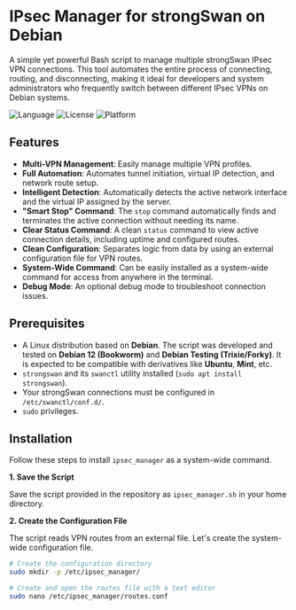 # IPsec Manager for strongSwan on Debian

A simple yet powerful Bash script to manage multiple strongSwan IPsec VPN connections. This tool automates the entire process of connecting, routing, and disconnecting, making it ideal for developers and system administrators who frequently switch between different IPsec VPNs on Debian systems.

![Language](https://img.shields.io/badge/language-Bash-blue.svg)
![License](https://img.shields.io/badge/license-MIT-green.svg)
![Platform](https://img.shields.io/badge/platform-Debian-A81D33.svg)

## Features

-   **Multi-VPN Management**: Easily manage multiple VPN profiles.
-   **Full Automation**: Automates tunnel initiation, virtual IP detection, and network route setup.
-   **Intelligent Detection**: Automatically detects the active network interface and the virtual IP assigned by the server.
-   **"Smart Stop" Command**: The `stop` command automatically finds and terminates the active connection without needing its name.
-   **Clear Status Command**: A clean `status` command to view active connection details, including uptime and configured routes.
-   **Clean Configuration**: Separates logic from data by using an external configuration file for VPN routes.
-   **System-Wide Command**: Can be easily installed as a system-wide command for access from anywhere in the terminal.
-   **Debug Mode**: An optional debug mode to troubleshoot connection issues.

## Prerequisites

-   A Linux distribution based on **Debian**. The script was developed and tested on **Debian 12 (Bookworm)** and **Debian Testing (Trixie/Forky)**. It is expected to be compatible with derivatives like **Ubuntu**, **Mint**, etc.
-   `strongswan` and its `swanctl` utility installed (`sudo apt install strongswan`).
-   Your strongSwan connections must be configured in `/etc/swanctl/conf.d/`.
-   `sudo` privileges.

## Installation

Follow these steps to install `ipsec_manager` as a system-wide command.

**1. Save the Script**

Save the script provided in the repository as `ipsec_manager.sh` in your home directory.

**2. Create the Configuration File**

The script reads VPN routes from an external file. Let's create the system-wide configuration file.

```bash
# Create the configuration directory
sudo mkdir -p /etc/ipsec_manager/

# Create and open the routes file with a text editor
sudo nano /etc/ipsec_manager/routes.conf
